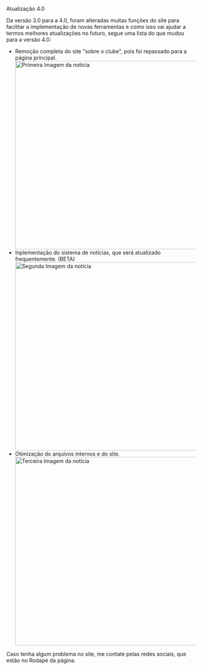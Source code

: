  <p id="titulobanner">Atualização 4.0</p>
        <p id="textobanner">Da versão 3.0 para a 4.0, foram alteradas muitas funções do site para facilitar a implementação de novas ferramentas e como isso vai ajudar a termos
          melhores atualizações no futuro, segue uma lista do que mudou para a versão 4.0:</p>
          <ul class="listanoticia">
            <li>Remoção completa do site "sobre o clube", pois foi repassado para a página principal.</li>
            <img src="https://uploaddeimagens.com.br/images/004/431/634/thumb/imagem_2023-04-14_202016177.png?1681514508" style="width: 500px;" alt="Primeira Imagem da notícia">
            <li>Inplementação do sistema de notícias, que será atualizado frequentemente. (BETA)</li>
            <img src="https://uploaddeimagens.com.br/images/004/431/636/thumb/imagem_2023-04-14_202230803.png?1681514641" style="width: 500px;" alt="Segunda Imagem da notícia">
            <li>Otimização do arquivos internos e do site.</li>
            <img src="https://uploaddeimagens.com.br/images/004/431/637/thumb/imagem_2023-04-14_202418988.png?1681514748" style="width: 500px;" alt="Terceira Imagem da notícia"> </ul>
          <p id="textonoticia">Caso tenha algum problema no site, me contate pelas redes sociais, que estão no Rodapé da página.</p>
